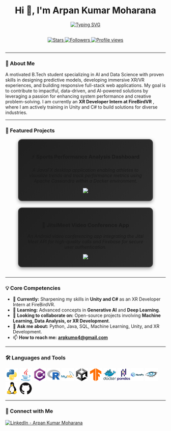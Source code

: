 <h1 align="center">Hi 👋, I'm Arpan Kumar Moharana</h1>

<p align="center">
  <a href="https://git.io/typing-svg">
    <img src="https://readme-typing-svg.herokuapp.com?font=Fira+Code&size=22&pause=1000&color=36BCF7&center=true&vCenter=true&width=550&lines=B.Tech+Student+in+AI+%26+Data+Science;XR+%2F+VR+Developer;Full-Stack+Web+Developer;Data-Driven+Problem+Solver" alt="Typing SVG" />
  </a>
</p>

<br>

<div align="center">
  <a href="https://github.com/ArpanMoharana?tab=stars">
    <img src="https://img.shields.io/github/stars/ArpanMoharana?logo=github&style=for-the-badge&color=orange" alt="Stars">
  </a>
  <a href="https://github.com/ArpanMoharana?tab=followers">
    <img src="https://img.shields.io/github/followers/ArpanMoharana?logo=github&style=for-the-badge&color=blue" alt="Followers">
  </a>
  <a href="https://github.com/ArpanMoharana">
    <img src="https://komarev.com/ghpvc/?username=arpanmoharana&style=for-the-badge&color=brightgreen" alt="Profile views"/>
  </a>
</div>

<br>

---

### 📖 About Me

A motivated B.Tech student specializing in AI and Data Science with proven skills in designing predictive models, developing immersive XR/VR experiences, and building responsive full-stack web applications. My goal is to contribute to impactful, data-driven, and AI-powered solutions by leveraging a passion for enhancing system performance and creative problem-solving. I am currently an **XR Developer Intern at FireBirdVR** , where I am actively training in Unity and C# to build solutions for diverse industries.

---

### 🚀 Featured Projects

<div align="center" style="display: flex; justify-content: center; gap: 20px; flex-wrap: wrap;">

  <div align="center" style="border: 2px solid #444; border-radius: 12px; padding: 20px; max-width: 380px; background: linear-gradient(135deg, #1f1f1f, #2e2e2e); box-shadow: 0 4px 12px rgba(0,0,0,0.4);">
    <h3>⚡ Sports Performance Analysis Dashboard</h3>
    <p><em>A JavaFX desktop application enabling athletes to visualize trends and track performance metrics using Apache Cassandra within a Docker environment.</em></p>
    <a href="https://github.com/ArpanMoharana/Sports-Performance-Analysis-Dashboard">
      <img src="https://img.shields.io/badge/View%20Repository-FF9800?style=for-the-badge&logo=github&logoColor=white" />
    </a>
  </div>

  <div align="center" style="border: 2px solid #444; border-radius: 12px; padding: 20px; max-width: 380px; background: linear-gradient(135deg, #1f1f1f, #2e2e2e); box-shadow: 0 4px 12px rgba(0,0,0,0.4);">
    <h3>📱 JitsiMeet Video Conference App</h3>
    <p><em>An Android video conferencing app integrating the Jitsi Meet API for high-quality calls and Firebase for secure user authentication.</em></p>
    <a href="https://github.com/ArpanMoharana/JitsiMeet-Video-Conference-with-Firebase-Auth">
      <img src="https://img.shields.io/badge/View%20Repository-36BCF7?style=for-the-badge&logo=github&logoColor=white" />
    </a>
  </div>

</div>

<br>

---

### 💡 Core Competencies

- 🔭 **Currently:** Sharpening my skills in **Unity and C#** as an XR Developer Intern at FireBirdVR.
- 🌱 **Learning:** Advanced concepts in **Generative AI** and **Deep Learning**.
- 🤝 **Looking to collaborate on:** Open-source projects involving **Machine Learning, Data Analysis, or XR Development**.
- 💬 **Ask me about:** Python, Java, SQL, Machine Learning, Unity, and XR Development.
- 📫 **How to reach me:** **arpkumo4@gmail.com** 

---

### 🛠 Languages and Tools

<p align="left">
  <img src="https://raw.githubusercontent.com/devicons/devicon/master/icons/python/python-original.svg" alt="Python" width="40" height="40"/>
  <img src="https://raw.githubusercontent.com/devicons/devicon/master/icons/java/java-original.svg" alt="Java" width="40" height="40"/>
  <img src="https://raw.githubusercontent.com/devicons/devicon/master/icons/csharp/csharp-original.svg" alt="C#" width="40" height="40"/>
  <img src="https://raw.githubusercontent.com/devicons/devicon/master/icons/r/r-original.svg" alt="R Programming" width="40" height="40"/>
  <img src="https://raw.githubusercontent.com/devicons/devicon/master/icons/mysql/mysql-original-wordmark.svg" alt="SQL" width="40" height="40"/>
  <img src="https://raw.githubusercontent.com/devicons/devicon/master/icons/unity/unity-original.svg" alt="Unity" width="40" height="40"/>
  <img src="https://raw.githubusercontent.com/devicons/devicon/master/icons/tensorflow/tensorflow-original.svg" alt="TensorFlow" width="40" height="40"/>
  <img src="https://raw.githubusercontent.com/devicons/devicon/master/icons/docker/docker-original-wordmark.svg" alt="Docker" width="40" height="40"/>
  <img src="https://raw.githubusercontent.com/devicons/devicon/master/icons/pandas/pandas-original-wordmark.svg" alt="Pandas" width="40" height="40"/>
  <img src="https://raw.githubusercontent.com/devicons/devicon/master/icons/numpy/numpy-original-wordmark.svg" alt="NumPy" width="40" height="40"/>
  <img src="https://raw.githubusercontent.com/devicons/devicon/master/icons/cassandra/cassandra-original.svg" alt="Cassandra" width="40" height="40"/>
  <img src="https://raw.githubusercontent.com/devicons/devicon/master/icons/linux/linux-original.svg" alt="Linux" width="40" height="40"/>
  <img src="https://raw.githubusercontent.com/devicons/devicon/master/icons/github/github-original.svg" alt="GitHub" width="40" height="40"/>
</p>

---

### 🔗 Connect with Me

<p align="left">
  <a href="https://www.linkedin.com/in/arpan-kumar-moharana" target="_blank" rel="noreferrer">
    <img align="center" src="https://raw.githubusercontent.com/rahuldkjain/github-profile-readme-generator/master/src/images/icons/Social/linked-in-alt.svg" alt="LinkedIn - Arpan Kumar Moharana" height="30" width="40" />
  </a>
</p>

